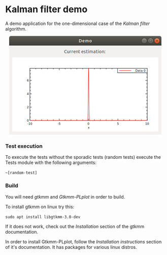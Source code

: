 # Kalman filter demo

A demo application for the one-dimensional case of the _Kalman filter_ algorithm.

<p align="center"><img src="initial_position_plot.png" alt="Initial position on plot" /></p>

### Test execution

To execute the tests without the sporadic tests (random tests) execute the Tests module with the following arguments:

`~[random-test]`

### Build

You will need _gtkmm_ and _Gtkmm-PLplot_ in order to build.

To install gtkmm on linux try this:

`sudo apt install libgtkmm-3.0-dev`

If it does not work, check out the _Installation_ section of the gtkmm documentation.

In order to install Gtkmm-PLplot, follow the _Installation instructions_ section of it's documentation. It has packages for various linux distros.
